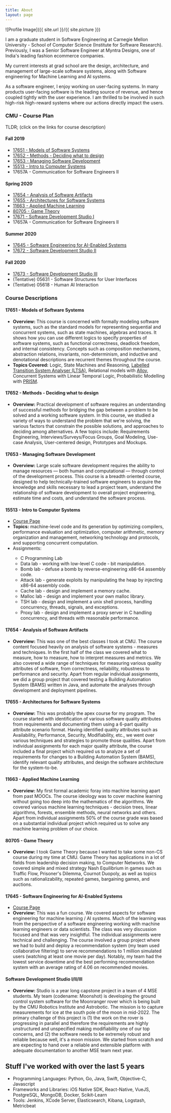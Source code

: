 ```yaml
---
title: About
layout: page
---
```

![Profile Image]({{ site.url }}/{{ site.picture }})

<p>I am a graduate student in Software Engineering at Carnegie Mellon University - School of Computer Science (Institute for Software Research).
Previously, I was a Senior Software Engineer at Myntra Designs, one of India's leading fashion ecommerce companies.</p>

<p>My current interests at grad school are the design, architecture, and management of large-scale software systems, along with Software engineering for Machine Learning and AI systems.</p>

<p>As a software engineer, I enjoy working on user-facing systems. In many products user-facing software is the leading source of revenue, and hence coupled tightly with the user experience. I am thrilled to be involved in such high-risk high-reward systems where our actions directly impact the users.</p>

<h3>CMU - Course Plan</h3>

TLDR; (click on the links for course description)

<h4>Fall 2019</h4>
<ul class="skill-list">
	<li><a href="#models">17651 - Models of Software Systems</a></li>
	<li><a href="#methods">17652 - Methods - Deciding what to design</a></li>
	<li><a href="#msd">17653 - Managing Software Development</a></li>
	<li><a href="#systems">15513 - Intro to Computer Systems</a></li>
	<li>17657A - Communication for Software Engineers II</li>
</ul>
<h4>Spring 2020</h4>
<ul class="skill-list">
	<li><a href="#analysis">17654 - Analysis of Software Artifacts</a></li>
	<li><a href="#architecture">17655 - Architectures for Software Systems</a></li>
	<li><a href="#appliedml">11663 - Applied Machine Learning</a></li>
	<li><a href="#gametheory">80705 - Game Theory</a></li>
	<li><a href="#studio">17671 - Software Development Studio I</a></li>
	<li>17657A - Communication for Software Engineers II</li>
</ul>
<h4>Summer 2020</h4>
<ul class="skill-list">
	<li><a href="#seai">17645 - Software Engineering for AI-Enabled Systems</a></li>
	<li><a href="#studio">17672 - Software Development Studio II</a></li>
</ul>
<h4>Fall 2020</h4>
<ul class="skill-list">
	<li><a href="#studio">17673 - Software Development Studio III</a></li>
	<li>(Tentative) 05631 - Software Structures for User Interfaces</li>
	<li>(Tentative) 05618 - Human AI Interaction</li>
</ul>

<h3>Course Descriptions</h3>

<h4 id="models">17651 - Models of Software Systems</h4>
<ul class="skill-list">
	<li><strong>Overview:</strong> This course is concerned with formally modeling software systems, such as the standard models for representing sequential and concurrent systems, such as state machines, algebras and traces. It shows how you can use different logics to specify properties of software systems, such as functional correctness, deadlock freedom, and internal consistency. Concepts such as composition mechanisms, abstraction relations, invariants, non-determinism, and inductive and denotational descriptions are recurrent themes throughout the course.<br/>
	</li>
	<li><strong>Topics Covered:</strong> Logic, State Machines and Reasoning, <a href="https://www.doc.ic.ac.uk/ltsa/">Labelled Transition System Analyser (LTSA)</a>, Relational models with <a href="http://alloy.lcs.mit.edu/alloy/">Alloy</a>, Concurrent Systems with Linear Temporal Logic, Probabilistic Modelling with <a href="https://www.prismmodelchecker.org/">PRISM</a>.
	</li>
</ul>

<h4 id="methods">17652 - Methods - Deciding what to design</h4>
<ul class="skill-list">
	<li><strong>Overview:</strong> Practical development of software requires an understanding of successful methods for bridging the gap between a problem to be solved and a working software system. In this course, we studied a variety of ways to understand the problem that we're solving, the various factors that constrain the possible solutions, and approaches to deciding among alternatives. A few topics include: Requirements Engineering, Interviews/Surveys/Focus Groups, Goal Modeling, Use-case Analysis, User-centered design, Prototypes and Mockups.
	</li>
</ul>

<h4 id="msd">17653 - Managing Software Development</h4>
<ul class="skill-list">
	<li><strong>Overview:</strong> Large scale software development requires the ability to manage resources — both human and computational — through control of the development process. This course is a breadth oriented course, designed to help technically-trained software engineers to acquire the knowledge and skills necessary to lead a project team, understand the relationship of software development to overall project engineering, estimate time and costs, and understand the software process.
	</li>
</ul>

<h4 id="systems">15513 - Intro to Computer Systems</h4>
<ul class="skill-list">
	<li><a href="http://www.cs.cmu.edu/~213/">Course Page</a>
	</li>
	<li><strong>Topics:</strong> machine-level code and its generation by optimizing compilers, performance evaluation and optimization, computer arithmetic, memory organization and management, networking technology and protocols, and supporting concurrent computation.
	</li>
	<li> Assignments:</li>
	<ul>
		<li> C Programming Lab</li>
		<li> Data lab - working with low-level C code - bit manipulation.</li>
		<li> Bomb lab - defuse a bomb by reverse-engineering x86-64 assembly code.</li>
		<li> Attack lab - generate exploits by manipulating the heap by injecting x86-64 assembly code.</li>
		<li> Cache lab - design and implement a memory cache.</li>
		<li> Malloc lab - design and implement your own malloc library.</li>
		<li> TSH lab - design and implement a unix shell process, handling concurrency, threads, signals, and exceptions.</li>
		<li> Proxy lab - design and implement a proxy server in C handling concurrency, and threads with reasonable performance.</li>
	</ul>
</ul>

<h4 id="analysis">17654 - Analysis of Software Artifacts</h4>
<ul class="skill-list">
	<li><strong>Overview:</strong> This was one of the best classes I took at CMU. The course content focused heavily on analysis of software systems - measures and techniques. In the first half of the class we covered what to measure, how to measure, how to interpret measures and metrics. We also covered a wide range of techniques for measuring various quality attributes of software, from correctness, reliability, robustness to performance and security. Apart from regular individual assignments, we did a group project that covered testing a Building Automation System (BAMS) written in Java, and automate the analyses through development and deployment pipelines.
	</li>
</ul>

<h4 id="architecture">17655 - Architectures for Software Systems</h4>
<ul class="skill-list">
	<li><strong>Overview:</strong> This was probably the apex course for my program. The course started with identification of various software quality attributes from requirements and documenting them using a 6-part quality attribute scenario format. Having identified quality attributes such as Availability, Performance, Security, Modifiability, etc., we went over various techniques and strategies to promote those qualities. Apart from individual assignments for each major quality attribute, the course included a final project which required us to analyze a set of requirements for changes to a Building Automation System (BAMS), identify relevant quality attributes, and design the software architecture for the system-to-be.
	</li>
</ul>

<h4 id="appliedml">11663 - Applied Machine Learning</h4>
<ul class="skill-list">
	<li><strong>Overview:</strong> My first formal academic foray into machine learning apart from past MOOCs. The course ideology was to cover machine learning without going too deep into the mathematics of the algorithms. We covered various machine learning techniques - decision trees, linear algorithms, forests, ensemble methods, neural networks and others. Apart from individual assignments 50% of the course grade was based on a substantial individual project which required us to solve any machine learning problem of our choice.
	</li>
</ul>

<h4 id="gametheory">80705 - Game Theory</h4>
<ul class="skill-list">
	<li><strong>Overview:</strong> I took Game Theory because I wanted to take some non-CS course during my time at CMU. Game Theory has applications in a lot of fields from leadership decision making, to Computer Networks. We covered simple and mixed strategy Nash Equilibrium in games such as Traffic Flow, Prisoner's Dilemma, Cournot Duopoly, as well as topics such as rationalizability, repeated games, bargaining games, and auctions.
	</li>
</ul>

<h4 id="seai">17645 - Software Engineering for AI-Enabled Systems</h4>
<ul class="skill-list">
	<li><a href="https://ckaestne.github.io/seai/S2020/">Course Page</a></li>
	<li><strong>Overview:</strong> This was a fun course. We covered aspects for software engineering for machine learning / AI systems. Much of the learning was from the perspective of a software engineering working with machine learning engineers or data scientists. The class was very discussion focused and that was very insightful. The individual assignments were technical and challenging. The course involved a group project where we had to build and deploy a recommendation system (my team used collaborative filtering) to serve recommendations to 1 million simulated users (watching at least one movie per day). Notably, my team had the lowest service downtime and the best performing recommendation system with an average rating of 4.06 on recommended movies.
	</li>
</ul>

<h4 id="studio">Software Development Studio I/II/III</h4>
<ul class="skill-list">
	<li><strong>Overview:</strong> Studio is a year long capstone project in a team of 4 MSE students. My team (codename: Moonshot) is developing the ground control system software for the Moonranger rover which is being built by the CMU Robotics Institute and Astrobotic. The mission is to capture measurements for ice at the south pole of the moon in mid-2022. The primary challenge of this project is (1) the work on the rover is progressing in parallel and therefore the requirements are highly unstructured and unspecified making modifiability one of our top concerns, and (2) the software needs to be extremely robust and reliable because well, it's a moon mission. We started from scratch and are expecting to hand over a reliable and extensible platform with adequate documentation to another MSE team next year.
	</li>
</ul>

<h2>Stuff I've worked with over the last 5 years</h2>

<ul class="skill-list">
	<li>Programming Languages: Python, Go, Java, Swift, Objective-C, Javascript</li>
	<li>Frameworks and Libraries: iOS Native SDK, React-Native, VueJS, PostgreSQL, MongoDB, Docker, Scikit-Learn</li>
	<li>Tools: Jenkins, XCode Server, Elasticsearch, Kibana, Logstash, Metricbeat</li>
</ul>